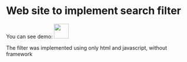 # Web site to implement search filter

<p>You can see demo: <a href="https://compassionate-boyd-87e600.netlify.app/"><img width="40px" src="https://img.icons8.com/bubbles/50/000000/classroom.png"/></a></p>
The filter was implemented using only html and javascript, without framework
